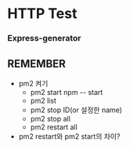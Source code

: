 # HTTP Test
### Express-generator

## REMEMBER
* pm2 켜기
    - pm2 start npm -- start
    - pm2 list
    - pm2 stop ID(or 설정한 name)
    - pm2 stop all
    - pm2 restart all
* pm2 restart와 pm2 start의 차이?
